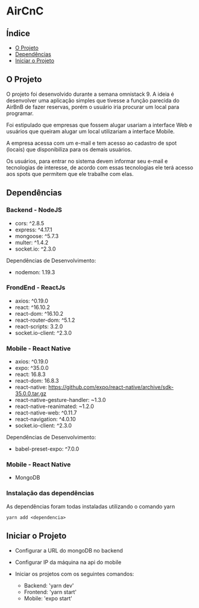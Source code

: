 # AirCnC

## Índice

- [O Projeto](#1)
- [Dependências](#2)
- [Iniciar o Projeto](#3)

## O Projeto <a name = "1"></a>

O projeto foi desenvolvido durante a semana omnistack 9. A ideia é desenvolver uma aplicação simples que tivesse a função parecida do AirBnB de fazer reservas, porém o usuário iria procurar um local para programar.

Foi estipulado que empresas que fossem alugar usariam a interface Web e usuários que queiram alugar um local utilizariam a interface Mobile.

A empresa acessa com um e-mail e tem acesso ao cadastro de spot (locais) que disponibiliza para os demais usuários.

Os usuários, para entrar no sistema devem informar seu e-mail e tecnologias de interesse, de acordo com essas tecnologias ele terá acesso aos spots que permitem que ele trabalhe com elas.

## Dependências <a name = "2"></a>

### Backend - NodeJS

  - cors: ^2.8.5
  - express: ^4.17.1
  - mongoose: ^5.7.3
  - multer: ^1.4.2
  - socket.io: ^2.3.0
  
  Dependências de Desenvolvimento:
  
  - nodemon: 1.19.3

### FrondEnd - ReactJs
  
  - axios: ^0.19.0
  - react: ^16.10.2
  - react-dom: ^16.10.2
  - react-router-dom: ^5.1.2
  - react-scripts: 3.2.0
  - socket.io-client: ^2.3.0

### Mobile - React Native
  
  - axios: ^0.19.0
  - expo: ^35.0.0
  - react: 16.8.3
  - react-dom: 16.8.3
  - react-native: https://github.com/expo/react-native/archive/sdk-35.0.0.tar.gz
  - react-native-gesture-handler: ~1.3.0
  - react-native-reanimated: ~1.2.0
  - react-native-web: ^0.11.7
  - react-navigation: ^4.0.10
  - socket.io-client: ^2.3.0
  
  Dependências de Desenvolvimento:
  
  - babel-preset-expo: ^7.0.0

### Mobile - React Native

  - MongoDB

  
### Instalação das dependências

  As dependências foram todas instaladas utilizando o comando yarn

  ```
  yarn add <dependencia>
  ```

## Iniciar o Projeto <a name = "3"></a>

  - Configurar a URL do mongoDB no backend
  - Configurar IP da máquina na api do mobile

  - Iniciar os projetos com os seguintes comandos:
    - Backend: 'yarn dev'
    - Frontend: 'yarn start'
    - Mobile: 'expo start'  
  

